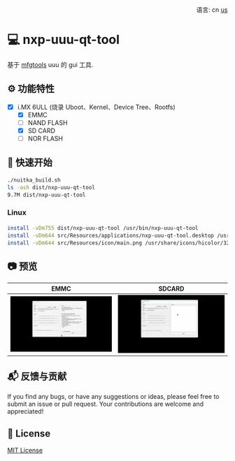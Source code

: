 <div align="right">
  语言:
  cn
  <a title="English" href="/README.md">us</a>
</div>

# :computer: nxp-uuu-qt-tool

基于 [mfgtools](https://github.com/nxp-imx/mfgtools) uuu 的 gui 工具.

## :gear: 功能特性

- [x] i.MX 6ULL (烧录 Uboot、Kernel、Device Tree、Rootfs)
  - [x] EMMC
  - [ ] NAND FLASH
  - [x] SD CARD
  - [ ] NOR FLASH

## :rocket: 快速开始

```bash
./nuitka_build.sh
ls -ash dist/nxp-uuu-qt-tool
9.7M dist/nxp-uuu-qt-tool
```

### Linux

```bash
install -vDm755 dist/nxp-uuu-qt-tool /usr/bin/nxp-uuu-qt-tool
install -vDm644 src/Resources/applications/nxp-uuu-qt-tool.desktop /usr/share/applications/nxp-uuu-qt-tool.desktop
install -vDm644 src/Resources/icon/main.png /usr/share/icons/hicolor/32x32/apps/nxp-uuu-qt-tool.png
```

## :camera: 预览

| EMMC                       | SDCARD                       |
| -------------------------- | ---------------------------- |
| ![](/docs/images/emmc.gif) | ![](/docs/images/sdcard.gif) |

## :mailbox_with_mail: 反馈与贡献

If you find any bugs, or have any suggestions or ideas, please feel free to submit an issue or pull request. Your contributions are welcome and appreciated!

## :page_facing_up: License

[MIT License](https://github.com/nixgnauhcuy/nxp-uuu-qt-tool/blob/main/LICENSE)
